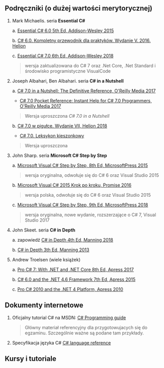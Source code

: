 
## Podręczniki (o dużej wartości merytorycznej) ##

1. Mark Michaelis. seria **Essential C#**

	a. [Essential C# 6.0 5th Ed, Addison-Wesley 2015](https://www.amazon.com/Essential-6-0-Addison-Wesley-Microsoft-Technology/dp/0134141040)

	b. [C# 6.0. Kompletny przewodnik dla praktyków. Wydanie V. 2016. Helion](https://helion.pl/ksiazki/c-6-0-kompletny-przewodnik-dla-praktykow-wydanie-v-mark-michaelis-eric-lippert,ch6kpp.htm#section6_shift)

	c. [Essential C# 7.0 6th Ed, Addison-Wesley 2018](https://www.amazon.com/Essential-7-0-Addison-Wesley-Microsoft-Technology/dp/1509303588)
	> wersja zaktualizowana do C# 7 oraz .Net Core, .Net Standard i środowisko programistyczne VisualCode

2. Joseph Albahari, Ben Albahari. seria **C# in a Nutshell**
   
	a. [C# 7.0 in a Nutshell: The Definitive Reference, O'Reilly Media 2017](https://www.amazon.com/C-7-0-Nutshell-Definitive-Reference/dp/1491987650/ref=pd_sim_14_2?_encoding=UTF8&pd_rd_i=1491987650&pd_rd_r=P5SPFKN8QTGT1MB8PS0E&pd_rd_w=YZCYm&pd_rd_wg=lT5uU&psc=1&refRID=P5SPFKN8QTGT1MB8PS0E)
    
	* [C# 7.0 Pocket Reference: Instant Help for C# 7.0 Programmers, O'Reilly Media 2017](https://www.amazon.com/7-0-Pocket-Reference-Instant-Programmers/dp/1491988533/ref=pd_sim_14_1?_encoding=UTF8&pd_rd_i=1491988533&pd_rd_r=QMA6PN65DWQXJZ27YABZ&pd_rd_w=tOWrl&pd_rd_wg=RHC0M&psc=1&refRID=QMA6PN65DWQXJZ27YABZ)
    > Wersja uproszczona _C# 7.0 in a Nutshell_
        
	b. [C# 7.0 w pigułce. Wydanie VII, Helion 2018](https://helion.pl/ksiazki/c-7-0-w-pigulce-wydanie-vii-joseph-albahari-ben-albahari,c7pig7.htm#format/d)
	* [C# 7.0. Leksykon kieszonkowy](https://helion.pl/ksiazki/c-7-0-leksykon-kieszonkowy-joseph-albahari-ben-albahari,ch7lek.htm#format/d)
        
	> Wersja uproszczona  

3. John Sharp. seria **Microsoft C# Step by Step**

	a. [Microsoft Visual C# Step by Step, 8th Ed, MicrosoftPress 2015](https://www.microsoftpressstore.com/store/microsoft-visual-c-sharp-step-by-step-9781509301041)
    
	> wersja oryginalna, odwołuje się do C# 6 oraz Visual Studio 2015

	b. [Microsoft Visual C# 2015 Krok po kroku, Promise 2016](https://helion.pl/ksiazki/microsoft-visual-c-2015-krok-po-kroku-john-sharp,e_0hb8.htm#format/d)
    
	> wersja polska, odwołuje się do C# 6 oraz Visual Studio 2015

	c. [Microsoft Visual C# Step by Step, 9th Ed, MicrosoftPress 2018](https://www.microsoftpressstore.com/store/microsoft-visual-c-sharp-step-by-step-9780134850788)
    
	> wersja oryginalna, nowe wydanie, rozszerzające o C# 7, Visual Studio 2017

4. John Skeet. seria **C# in Depth**

	a. zapowiedź [C# in Depth 4th Ed, Manning 2018](https://www.amazon.com/C-Depth-Jon-Skeet/dp/1617294535/ref=sr_1_2?s=books&ie=UTF8&qid=1532275712&sr=1-2&keywords=John+Skeet)

	b. [C# in Depth 3th Ed, Manning 2013](https://www.amazon.com/dp/161729134X/ref=sspa_dk_detail_3?psc=1)

5. Andrew Troelsen (wiele książek)

	a. [Pro C# 7: With .NET and .NET Core 8th Ed, Apress 2017](https://www.amazon.com/Pro-NET-Core-Andrew-Troelsen/dp/1484230175/ref=sr_1_1?s=books&ie=UTF8&qid=1532277039&sr=1-1)

	b. [C# 6.0 and the .NET 4.6 Framework 7th Ed, Apress 2015](https://www.amazon.com/C-6-0-NET-4-6-Framework/dp/1484213335/ref=sr_1_2?s=books&ie=UTF8&qid=1532277039&sr=1-2)
	
	c. [Pro C# 2010 and the .NET 4 Platform, Apress 2010](https://www.amazon.com/2010-NET-Platform-Experts-Voice/dp/1430225491/ref=sr_1_4?s=books&ie=UTF8&qid=1532277039&sr=1-4)

## Dokumenty internetowe ##
1. Oficjalny tutorial C# na MSDN: [C# Programming guide](https://docs.microsoft.com/en-us/dotnet/csharp/programming-guide/index)
    >Główny materiał referencyjny dla przygotowujacych się do egzaminu. Szczególnie ważne są podane tam przykłady.

2. Specyfikacja języka C# [C# language reference](https://docs.microsoft.com/en-us/dotnet/csharp/language-reference/)



## Kursy i tutoriale ##
